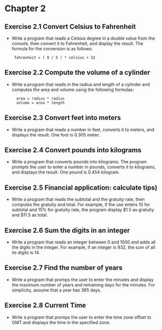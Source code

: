  # Chapter 2

 ## Exercise 2.1 Convert Celsius to Fahrenheit
 - Write a program that reads a Celsius degree in a double value from the console, then convert it to Fahrenheit, and
 display the result. The formula for the conversion is as follows:
    
        fahrenheit = ( 9 / 5 ) * celsius + 32


## Exercise 2.2 Compute the volume of a cylinder
- Write a program that reads in the radius and length of a cylinder and computes the area and volume using the following
formulas:

        area = radius * radius
        volume = area * length

## Exercise 2.3 Convert feet into meters
- Write a program that reads a number in feet, converts it to meters, and displays the result. One foot is 0.305 meter.

## Exercise 2.4 Convert pounds into kilograms
- Write a program that converts pounds into kilograms. The program prompts the user to enter a number in pounds, converts
it to kilograms, and displays the result. One pound is 0.454 kilogram.

## Exercise 2.5 Financial application: calculate tips)
- Write a program that reads the subtotal and the gratuity rate, then computes the gratuity and total. For example, if the 
use enters 10 for subtotal and 15% for gratuity rate, the program display $1.5 as gratuity and $11.5 as total.

## Exercise 2.6 Sum the digits in an integer
- Write a program that reads an integer between 0 and 1000 and adds all the digits in the integer. For example, if an integer
is 932, the sum of all its digits is 14.

## Exercise 2.7 Find the number of years
- Write a program that promps the user to enter the minutes and display the maximum number of years and remaining days for the minutes. For simplicity, assume that a year has 365 days.

## Exercise 2.8 Current Time
- Write a program that promps the user to enter the time zone offset to GMT and displays the time in the specified zone.



 